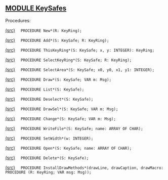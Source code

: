 
## [MODULE KeySafes](https://github.com/io-core/Attest/blob/main/KeySafes.Mod)

Procedures:


[(src)](https://github.com/io-core/Attest/blob/main/KeySafes.Mod#L80) `  PROCEDURE New*(R: KeyRing);`


[(src)](https://github.com/io-core/Attest/blob/main/KeySafes.Mod#L84) `  PROCEDURE Add*(S: KeySafe; R: KeyRing);`


[(src)](https://github.com/io-core/Attest/blob/main/KeySafes.Mod#L89) `  PROCEDURE ThisKeyRing*(S: KeySafe; x, y: INTEGER): KeyRing;`


[(src)](https://github.com/io-core/Attest/blob/main/KeySafes.Mod#L96) `  PROCEDURE SelectKeyRing*(S: KeySafe; R: KeyRing);`


[(src)](https://github.com/io-core/Attest/blob/main/KeySafes.Mod#L101) `  PROCEDURE SelectArea*(S: KeySafe; x0, y0, x1, y1: INTEGER);`


[(src)](https://github.com/io-core/Attest/blob/main/KeySafes.Mod#L115) `  PROCEDURE Draw*(S: KeySafe; VAR m: Msg);`


[(src)](https://github.com/io-core/Attest/blob/main/KeySafes.Mod#L122) `  PROCEDURE List*(S: KeySafe);`


[(src)](https://github.com/io-core/Attest/blob/main/KeySafes.Mod#L137) `  PROCEDURE Deselect*(S: KeySafe);`


[(src)](https://github.com/io-core/Attest/blob/main/KeySafes.Mod#L143) `  PROCEDURE DrawSel*(S: KeySafe; VAR m: Msg);`


[(src)](https://github.com/io-core/Attest/blob/main/KeySafes.Mod#L152) `  PROCEDURE Change*(S: KeySafe; VAR m: Msg);`


[(src)](https://github.com/io-core/Attest/blob/main/KeySafes.Mod#L163) `  PROCEDURE WriteFile*(S: KeySafe; name: ARRAY OF CHAR);`


[(src)](https://github.com/io-core/Attest/blob/main/KeySafes.Mod#L171) `  PROCEDURE SetWidth*(w: INTEGER);`


[(src)](https://github.com/io-core/Attest/blob/main/KeySafes.Mod#L176) `  PROCEDURE Open*(S: KeySafe; name: ARRAY OF CHAR);`


[(src)](https://github.com/io-core/Attest/blob/main/KeySafes.Mod#L193) `  PROCEDURE Delete*(S: KeySafe);`


[(src)](https://github.com/io-core/Attest/blob/main/KeySafes.Mod#L212) `  PROCEDURE InstallDrawMethods*(drawLine, drawCaption, drawMacro: PROCEDURE (R: KeyRing; VAR msg: Msg));`

